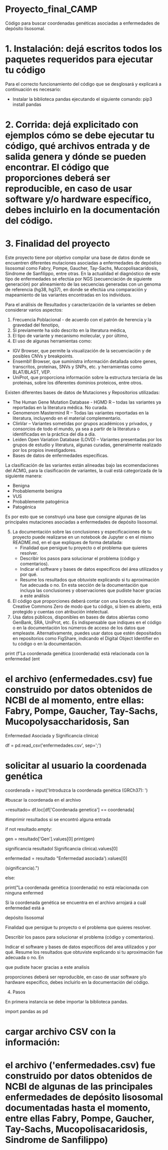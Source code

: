 # Proyecto_final_CAMP
Código para buscar coordenadas genéticas asociadas a enfermedades de depósito lisosomal.

# 1. Instalación: dejá escritos todos los paquetes requeridos para ejecutar tu código

Para el correcto funcionamiento del código que se desglosará y explicará a continuación es necesario:
* Instalar la biblioteca pandas ejecutando el siguiente comando: pip3 install pandas

# 2. Corrida: dejá explicitado con ejemplos cómo se debe ejecutar tu código, qué archivos entrada y de salida genera y dónde se pueden encontrar. El código que proporciones deberá ser reproducible, en caso de usar software y/o hardware específico, debes incluirlo en la documentación del código.

# 3. Finalidad del proyecto

Este proyecto tiene por objetivo compilar una base de datos donde se encuentren diferentes mutaciones asociadas a enfermedades de depóstiso lisosomal como Fabry, Pompe, Gaucher, Tay-Sachs, Mucopolisacaridosis, Sindrome de Sanfilippo, entre otras. En la actualidad el diagnóstico de este tipo de enfermedades se efectúa por NGS (secuenciación de siguiente generación) por alineamiento de las secuencias generadas con un genoma de referencia (hg38, hg37),  en donde se efectúa una comparación y mapeamiento de las variantes encontradas en los individuos.

Para el análisis de Resultados y caracterización de la variantes se deben considerar varios aspectos:
 1. Frecuencia Poblacional - de acuerdo con el patrón de herencia y la gravedad del fenotipo,
 2. Si previamente ha sido descrito en la literatura médica,
 3. El tipo de variante y mecanismo molecular, y por último,
 4. El uso de algunas herramientas como:

  - IGV Browser, que permite la visualización de la secuenciación y de posibles CNVs y breakpoints.
  - Ensembl! Browser, que suministra información detallada sobre genes, transcritos, proteínas, SNVs y SNPs, etc. y herramientas como BLAT/BLAST, VEP.
  - UniProt, que proporciona información sobre la estructura terciaria de las proteínas, sobre los diferentes dominios proteicos, entre otros.

Existen diferentes bases de datos de Mutaciones y Repositorios utilizadas:

* The Human Gene Mutation Database - HGMD R – todas las variantes ya reportadas en la literatura médica. No curada.
* Genomenom Mastermind R – Todas las variantes reportadas en la literatura, incluyendo en el material complementario.
* ClinVar – Variantes sometidas por grupos académicos y privados, y consorcios de todo el mundo, ya sea a partir de la literatura o identificadas en la práctica del día a día.
* Leiden Open Variation Database (LOVD) – Variantes presentadas por los grupos de estudio y literatura, algunas curadas, generalmente realizado por los propios investigadores.
* Bases de datos de enfermedades específicas.

La clasificación de las variantes están alineadas bajo las ecomendaciones del ACMG, para la clasificación de variantes, la cuál está categorizada de la siguiente manera:

- Benigna
- Probablemente benigna
- VUS
- Probablemente patogénica
- Patogénica

Es por esto que se construyó una base  que consigne algunas de las principales mutaciones asociadas a enfermedades de depósito lisosomal.

5. La documentación sobre las conclusiones y especificaciones de tu proyecto puede realizarse en un notebook de Jupyter o en el mismo README.md, en el que expliques de forma detallada:
    - Finalidad que persigue tu proyecto o el problema que quieres resolver.
    - Describir los pasos para solucionar el problema (código y comentarios).
    - Indicar el software y bases de datos específicos del área utilizados y por qué.
    - Resume los resultados que obtuviste explicando si tu aproximación fue adecuada o no. En esta sección de la documentación que incluya las conclusiones y observaciones que pudiste hacer gracias a este análisis
6. El código que proporciones deberá contar con una licencia de tipo Creative Commons Zero de modo que tu código, si bien es abierto, está protegido y cuentas con atribución intelectual.
7. Usa datos públicos, disponibles en bases de datos abiertas como GenBank, SRA, UniProt, etc. Es indispensable que indiques en el código o en la documentación los números de acceso de los datos que empleaste. Alternativamente, puedes usar datos que estén depositados en repositorios como FigShare, indicando el Digital Object Identifier en tu código o en la documentación.


print (f'La coordenada genética (coordenada) está relacionada con la enfermedad (ent



# el archivo (enfermedades.csv) fue construido por datos obtenidos de NCBI de al momento, entre ellas: Fabry, Pompe, Gaucher, Tay-Sachs, Mucopolysaccharidosis, San

Enfermedad Asociada y Significancía clínica)

df = pd.read_csv('enfermedades.csv', sep=';')

# solicitar al usuario la coordenada genética

coordenada = input('Introduzca la coordenada genética (GRCh37): ')

#buscar la coordenada en el archivo

=resultado= df.loc[df['Coordenada genetica'] == coordenada]

#imprimir resultados si se encontró alguna entrada

if not resultado.empty:

gen = resultado['Gen'].values[0] print(gen)

significancia resultadol Significancia clinica).values[0]

enfermedad = resultado "Enfermedad asociada').values[0]

(significancia).")

else:

print("La coordenada genética (coordenada) no está relacionada con ninguna enfermed

Si la coordenada genética se encuentra en el archivo arrojará a cuál enfermedad está a

depósito lisosomal

Finalidad que persigue tu proyecto o el problema que quieres resolver.

Describir los pasos para solucionar el problema (código y comentarios).

Indicar el software y bases de datos especificos del area utilizados y por qué.
Resume los resultados que obtuviste explicando si tu aproximación fue adecuada o no. En

que pudiste hacer gracias a este analisis




proporciones deberá ser reproducible, en caso de usar software y/o hardware especifico, debes incluirlo en la documentación del código.



4. Pasos

En primera instancia se debe importar la biblioteca pandas.

import pandas as pd


# cargar archivo CSV con la información:

# el archivo ('enfermedades.csv) fue construido por datos obtenidos de NCBI de algunas de las principales enfermedades de depósito lisosomal documentadas hasta el momento, entre ellas Fabry, Pompe, Gaucher, Tay-Sachs, Mucopolisacaridosis, Sindrome de Sanfilippo)





